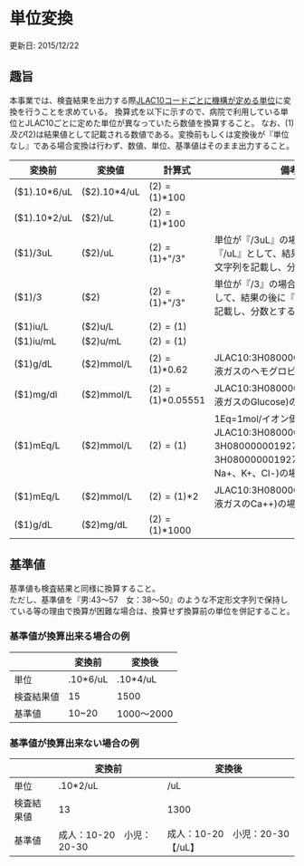 # 単位変換
更新日: 2015/12/22
## 趣旨
本事業では、検査結果を出力する際[JLAC10コードごとに機構が定める単位](https://github.com/nhoHQ/SSMIX2_support_documents/blob/master/doc/jlac10_units.md)に変換を行うことを求めている。
換算式を以下に示すので、病院で利用している単位とJLAC10ごとに定めた単位が異なっていたら数値を換算すること。
なお、($1)及び($2)は結果値として記載される数値である。変換前もしくは変換後が『単位なし』である場合変換は行わず、数値、単位、基準値はそのまま出力すること。

|変換前|変換値|計算式|備考|
|----|----|----|----|
|($1).10\*6/uL|($2).10\*4/uL|($2)=($1)\*100|
|($1).10\*2/uL|($2)/uL|($2)=($1)\*100|
|($1)/3uL|($2)/uL|($2)=($1)+"/3"|単位が『/3uL』の場合、単位を『/uL』として、結果の後に『/3』の文字列を記載し、分数とする。|
|($1)/3|($2)|($2)=($1)+"/3"|単位が『/3』の場合、単位を無しとして、結果の後に『/3』の文字列を記載し、分数とする。|
|($1)iu/L|($2)u/L|($2)=($1)||
|($1)iu/mL|($2)u/mL|($2)=($1)||
|($1)g/dL|($2)mmol/L|($2)=($1)\*0.62|JLAC10:3H080000001927058(血液ガスのヘモグロビン)の場合|
|($1)mg/dl|($2)mmol/L|($2)=($1)\*0.05551|JLAC10:3H080000001927085(血液ガスのGlucose)の場合|
|($1)mEq/L|($2)mmol/L|($2)=($1)|1Eq=1mol/イオン価数 JLAC10:3H080000001927081、3H080000001927082、3H080000001927083(血液ガスのNa+、K+、Cl-)の場合|
|($1)mEq/L|($2)mmol/L|($2)=($1)\*2|JLAC10:3H080000001927084(血液ガスのCa++)の場合|
|($1)g/dL|($2)mg/dL|($2)=($1)\*1000||

## 基準値
基準値も検査結果と同様に換算すること。  
ただし、基準値を『男:43～57　女：38～50』のような不定形文字列で保持している等の理由で換算が困難な場合は、換算せず換算前の単位を併記すること。

### 基準値が換算出来る場合の例

||変換前|変換後|
|----|----|----|
|単位|.10\*6/uL|.10\*4/uL|
|検査結果値|15|1500|
|基準値|10~20|1000～2000|

### 基準値が換算出来ない場合の例

||変換前|変換後|
|----|----|----|
|単位|.10\*2/uL|/uL|
|検査結果値|13|1300|
|基準値|成人：10-20　小児：20-30|成人：10-20　小児：20-30 【/uL】|
